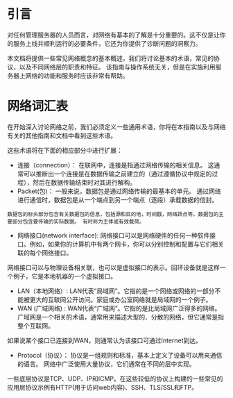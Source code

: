 
# 引言

对任何管理服务器的人员而言，对网络有基本的了解是十分重要的。这不仅是让你的服务上线并顺利运行的必要条件，它还为你提供了诊断问题的洞察力。

本文档将提供一些常见网络概念的基本概述，我们将讨论基本的术语，常见的协议，以及不同网络层的职责和特征。
该指南与操作系统无关，但是在实施利用服务器上网络的功能和服务时应该非常有帮助。


# 网络词汇表

在开始深入讨论网络之前，我们必须定义一些通用术语，你将在本指南以及与网络有关的其他指南和文档中看到这些术语。

这些术语将在下面的相应部分中进行扩展：
- 连接（connection）： 在联网中，连接是指通过网络传输的相关信息。 这通常可以推断出一个连接是在数据传输之前建立的（通过遵循协议中规定的过程），然后在数据传输结束时对其进行解构。
- Packet(包)： 一般来说，数据包是通过网络传输的最基本的单元。 通过网络进行通信时，数据包是从一个端点到另一个端点（逐段）承载数据的信封。

`数据包的标头部分包含有关数据包的信息，包括源和目的地，时间戳，网络跃点等。数据包的主要部分包含要传输的实际数据。 有时称为主体或有效载荷。`

- 网络接口(network interface): 网络接口可以是网络硬件的任何一种软件接口。例如，如果你的计算机中有两个网卡，你可以分别控制和配置与它们相关联的每个网络接口。


网络接口可以与物理设备相关联，也可以是虚拟接口的表示。回环设备就是这样一个例子，它是本地机器的一个虚拟接口。

- LAN（本地网络）: LAN代表“局域网”。它指的是一个网络或网络的一部分不能被更大的互联网公开访问。家庭或办公室网络就是局域网的一个例子。
- WAN (广域网络) : WAN代表“广域网”。它指的是比局域网广泛得多的网络。广域网是一个相关的术语，通常用来描述大型的、分散的网络，但它通常是指整个互联网。

如果说某个接口已连接到WAN，则通常认为该接口可通过Internet到达。

- Protocol（协议）： 协议是一组规则和标准，基本上定义了设备可以用来通信的语言。 网络中广泛使用大量协议，它们通常在不同的层中实现。


一些底层协议是TCP、UDP、IP和ICMP。在这些较低的协议上构建的一些常见的应用层协议示例有HTTP(用于访问web内容)、SSH、TLS/SSL和FTP。


